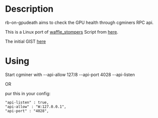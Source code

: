Description
===========

rb-on-gpudeath aims to check the GPU health through cgminers RPC api.

This is a Linux port of [waffle_stompers](http://www.reddit.com/u/waffle_stomper) Script from [here](http://www.reddit.com/r/litecoinmining/comments/1ilplj/automatic_reboot_script_for_when_a_card_is/).

The initial GIST [here](https://gist.github.com/wvvw/113b5f48933a8220e7b7)


Using
=====

Start cgminer with --api-allow 127/8 --api-port 4028 --api-listen

OR

pur this in your config:

	"api-listen" : true,
	"api-allow" : "W:127.0.0.1",
	"api-port" : "4028",
